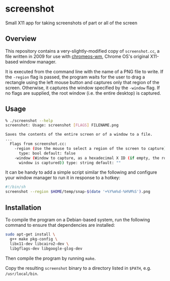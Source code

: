 # screenshot

Small X11 app for taking screenshots of part or all of the screen

## Overview

This repository contains a very-slightly-modified copy of `screenshot.cc`, a
file written in 2009 for use with [chromeos-wm], Chrome OS's original X11-based
window manager.

It is executed from the command line with the name of a PNG file to write. If
the `-region` flag is passed, the program waits for the user to drag a rectangle
using the left mouse button and captures only that region of the screen.
Otherwise, it captures the window specified by the `-window` flag. If no flags
are supplied, the root window (i.e. the entire desktop) is captured.

[chromeos-wm]: https://chromium.googlesource.com/chromiumos/platform/window_manager/

## Usage

```sh
% ./screenshot --help                                                                                                       [~/code/screenshot]
screenshot: Usage: screenshot [FLAGS] FILENAME.png

Saves the contents of the entire screen or of a window to a file.
...
  Flags from screenshot.cc:
    -region (Use the mouse to select a region of the screen to capture)
      type: bool default: false
    -window (Window to capture, as a hexadecimal X ID (if empty, the root
      window is captured)) type: string default: ""
```

It can be handy to add a simple script similar the following and configure your
window manager to run it in response to a hotkey:

```sh
#!/bin/sh
screenshot --region $HOME/temp/snap-$(date '+%Y%m%d-%H%M%S').png
```

## Installation

To compile the program on a Debian-based system, run the following command to
ensure that dependencies are installed:

```sh
sudo apt-get install \
  g++ make pkg-config \
  libx11-dev libcairo2-dev \
  libgflags-dev libgoogle-glog-dev
```

Then compile the program by running `make`.

Copy the resulting `screenshot` binary to a directory listed in `$PATH`, e.g.
`/usr/local/bin`.
